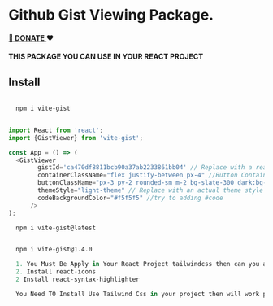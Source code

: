 # Github Gist Viewing Package.

#### [🙏 DONATE ](https://buymeacoffee.com/sagarsuri) ❤️

#### THIS PACKAGE YOU CAN USE IN YOUR REACT PROJECT

## Install

```bash
  
  npm i vite-gist

```

```Javascript

import React from 'react';
import {GistViewer} from 'vite-gist';

const App = () => (
  <GistViewer
        gistId='ca470df8811bcb90a37ab2233861bb04' // Replace with a real Gist ID
        containerClassName="flex justify-between px-4" //Button Container
        buttonClassName="px-3 py-2 rounded-sm m-2 bg-slate-300 dark:bg-gray-700" //Button Styling
        themeStyle="light-theme" // Replace with an actual theme style if needed
        codeBackgroundColor="#f5f5f5" //try to adding #code
      />
);

```

```bash
  npm i vite-gist@latest
```

```bash

  npm i vite-gist@1.4.0

```


```javascript
  1. You Must Be Apply in Your React Project tailwindcss then can you also handle the design
  2. Install react-icons
  2 Install react-syntax-highlighter
```

```javascript
  You Need TO Install Use Tailwind Css in your project then will work properly design 
```
